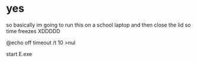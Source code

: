 # yes
so basically im going to run this on a school laptop and then close the lid so time freezes XDDDDD

@echo off
timeout /t 10 >nul

start E.exe

